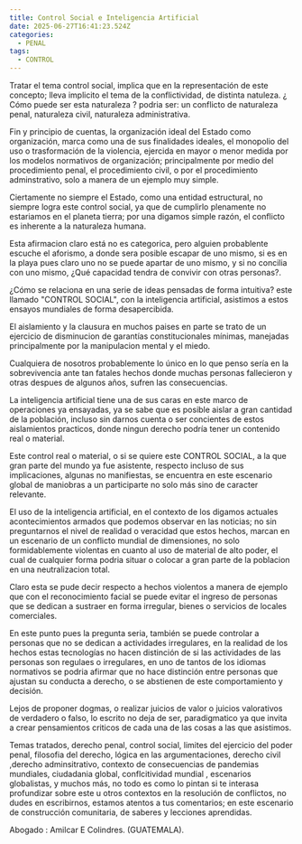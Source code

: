 ```yaml
---
title: Control Social e Inteligencia Artificial
date: 2025-06-27T16:41:23.524Z
categories:
  - PENAL
tags:
  - CONTROL
---
```

T﻿ratar el tema control social, implica que en la representación de este concepto; lleva implicito el tema de la conflictividad, de distinta natuleza. ¿ Cómo puede ser esta naturaleza ?  podria ser: un conflicto de naturaleza penal, naturaleza civil, naturaleza administrativa.

F﻿in y principio de cuentas, la organización ideal del Estado como organización, marca como una de sus finalidades ideales, el monopolio del uso o trasformación de la violencia, ejercida en mayor o menor medida por los modelos normativos de organización; principalmente por medio del procedimiento penal, el procedimiento civil, o por el procedimiento adminstrativo, solo a manera de un ejemplo muy simple.

C﻿iertamente no siempre el Estado, como una entidad estructural, no siempre logra este control social, ya que  de cumplirlo  plenamente no estariamos en el planeta tierra; por una digamos simple razón, el conflicto es inherente a la naturaleza humana.

E﻿sta afirmacion claro está no es categorica, pero alguien probablente escuche el aforismo, a donde sera posible escapar de uno mismo, si es en la playa pues claro uno no se puede apartar de uno mismo, y si no concilia con uno mismo, ¿Qué capacidad tendra de convivir con otras personas?.

¿C﻿ómo se relaciona en una serie de ideas pensadas de forma intuitiva? este llamado "CONTROL SOCIAL",  con la inteligencia artificial, asistimos a estos ensayos mundiales de forma desapercibida.

E﻿l aislamiento y la clausura en muchos paises en parte se trato de un ejercicio de disminucion de garantías constitucionales mínimas, manejadas principalmente por la manipulacion mental y el miedo.

C﻿ualquiera de nosotros probablemente lo único en lo que penso sería en la sobrevivencia ante tan fatales hechos donde muchas personas fallecieron y otras despues de algunos años, sufren las consecuencias.

L﻿a inteligencia artificial tiene una de sus caras en este marco de operaciones ya ensayadas, ya se sabe que es posible aislar a gran cantidad de la población, incluso sin darnos cuenta o ser concientes de estos aislamientos practicos, donde ningun derecho podría tener un contenido real o material.

﻿Este control real o material, o si se quiere este CONTROL SOCIAL, a la que gran parte del mundo ya fue asistente, respecto incluso de sus implicaciones, algunas no manifiestas, se encuentra en este escenario global de maniobras a un participarte no solo más sino de caracter relevante.

E﻿l uso de la inteligencia artificial, en el contexto de los digamos actuales acontecimientos armados que podemos observar en las noticias; no sin preguntarnos el nivel de realidad o veracidad que estos hechos, marcan en un escenario de un conflicto mundial de dimensiones, no solo formidablemente violentas en cuanto al uso de material de alto poder, el cual de cualquier forma podria situar o colocar a gran parte de la poblacion en una neutralizacion total.

C﻿laro esta se pude decir respecto a hechos violentos a manera de ejemplo que con el reconocimiento facial se puede evitar el ingreso de personas que se dedican a sustraer en forma irregular, bienes o servicios de locales comerciales.

E﻿n este punto pues la pregunta seria, también se puede controlar a personas que no se dedican a actividades irregulares, en la realidad de los hechos estas tecnologías no hacen distinción de si las actividades de las personas son regulaes o irregulares, en uno de tantos de los idiomas normativos se podria afirmar que no hace distinción entre personas que ajustan su conducta a derecho, o se abstienen de este comportamiento y decisión.

L﻿ejos de proponer dogmas, o realizar juicios de valor o juicios valorativos de verdadero o falso, lo escrito no deja de ser, paradigmatico ya que invita a crear pensamientos criticos de cada una de las cosas a las que asistimos.

T﻿emas tratados, derecho penal, control social, limites del ejercicio del poder penal, filosofia del derecho, lógica en  las argumentaciones, derecho civil ,derecho adminsitrativo, contexto de consecuencias de  pandemias mundiales, ciudadania global, conflcitividad mundial , escenarios globalistas, y muchos más, no todo es como lo pintan si te interasa profundizar sobre este u otros contextos en la resolución de conflictos, no dudes en escribirnos, estamos atentos a tus comentarios; en este escenario de construcción comunitaria, de saberes y lecciones aprendidas.

A﻿bogado : Amilcar E Colindres.   (GUATEMALA).
